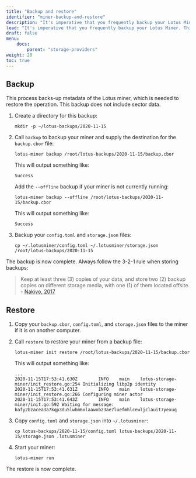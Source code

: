 ```yaml
---
title: "Backup and restore"
identifier: "miner-backup-and-restore"
description: "It's imperative that you frequently backup your Lotus Miner. This page walks you through how to backup your Lotus Miner, and also how to restore your backup."
lead: "It's imperative that you frequently backup your Lotus Miner. This page walks you through how to backup your Lotus Miner, and also how to restore your backup."
draft: false
menu:
    docs:
        parent: "storage-providers"
weight: 20
toc: true
---
```


## Backup

This process backs-up metadata of the Lotus miner, which is needed to restore the operation. This backup does not include sector data.

1. Create a directory for this backup:

   ```shell
   mkdir -p ~/lotus-backups/2020-11-15
   ```

1. Call `backup` to backup your miner and supply the destination for the `backup.cbor` file:

   ```shell with-output
   lotus-miner backup /root/lotus-backups/2020-11-15/backup.cbor
   ```

   This will output something like:

   ```
   Success
   ```

   Add the `--offline` backup if your miner is not currently running:

   ```shell with-output
   lotus-miner backup --offline /root/lotus-backups/2020-11-15/backup.cbor
   ```

   This will output something like:

   ```
   Success
   ```

1. Backup your `config.toml` and `storage.json` files:

   ```shell
   cp ~/.lotusminer/config.toml ~/.lotusminer/storage.json /root/lotus-backups/2020-11-15
   ```

The backup is now complete. Always follow the 3-2-1 rule when storing backups:

> Keep at least three (3) copies of your data, and store two (2) backup copies on different storage media, with one (1) of them located offsite. - [Nakivo, 2017](https://www.nakivo.com/blog/3-2-1-backup-rule-efficient-data-protection-strategy/)

## Restore

1. Copy your `backup.cbor`, `config.toml`, and `storage.json` files to the miner if it is on another computer.
1. Call `restore` to restore your miner from a backup file:

   ```shell with-output
   lotus-miner init restore /root/lotus-backups/2020-11-15/backup.cbor
   ```

   This will output something like:

   ```
   ...
   2020-11-15T17:53:41.630Z        INFO    main    lotus-storage-miner/init_restore.go:254 Initializing libp2p identity
   2020-11-15T17:53:41.631Z        INFO    main    lotus-storage-miner/init_restore.go:266 Configuring miner actor
   2020-11-15T17:53:41.643Z        INFO    main    lotus-storage-miner/init.go:592 Waiting for message: bafy2bzacea3a7kqp3du5lwhm6xlaawxbz3ae7luefmhlcewljclauit7yexuq
   ```

1. Copy `config.toml` and `storage.json` into `~/.lotusminer`:

   ```shell
   cp lotus-backups/2020-11-15/config.toml lotus-backups/2020-11-15/storage.json .lotusminer
   ```

1. Start your miner:

   ```shell
   lotus-miner run
   ```

The restore is now complete.
